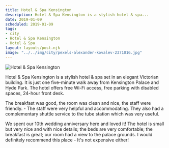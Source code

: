 ```yaml
---
title: Hotel & Spa Kensington
description: Hotel & Spa Kensington is a stylish hotel & spa...
date: 2019-01-09
scheduled: 2019-01-09
tags:
- city
- Hotel & Spa Kensington
- Hotel & Spa
layout: layouts/post.njk
image: "../../img/city/pexels-alexander-kovalev-2371016.jpg"
---
```


![Hotel & Spa Kensington](../../img/city/pexels-alexander-kovalev-2371016.jpg)

Hotel & Spa Kensington is a stylish hotel & spa set in an elegant Victorian building. It is just one five-minute walk away from Kensington Palace and Hyde Park. The hotel offers free Wi-Fi access, free parking with disabled spaces, 24-hour front desk.

The breakfast was good, the room was clean and nice, the staff were friendly. - The staff were very helpful and accommodating. They also had a complementary shuttle service to the tube station which was very useful.

We spent our 10th wedding anniversary here and loved it! The hotel is small but very nice and with nice details; the beds are very comfortable; the breakfast is great; our room had a view to the palace grounds. I would definitely recommend this place - It's not expensive either!